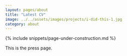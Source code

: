 ```yaml
---
layout: pages/about
title: "Latest CV"
image: ../../assets/images/projects/i-did-this-1.jpg
category: about
---
```

{% include snippets/page-under-construction.md %}

This is the press page.